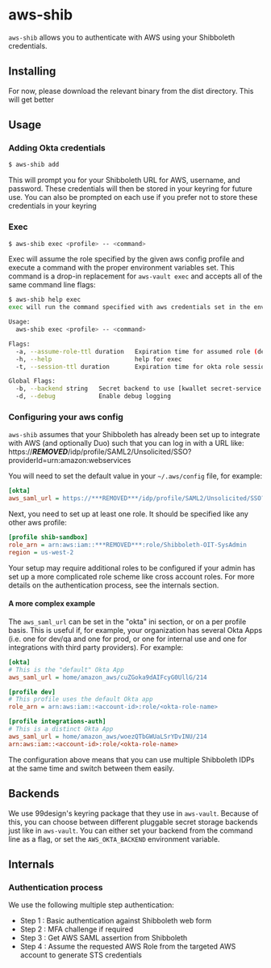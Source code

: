 # aws-shib

`aws-shib` allows you to authenticate with AWS using your Shibboleth credentials.

## Installing
For now, please download the relevant binary from the dist directory.  This will get better

## Usage

### Adding Okta credentials

```bash
$ aws-shib add
```

This will prompt you for your Shibboleth URL for AWS, username, and password.  These credentials will then be stored in your keyring for future use.  You can also be prompted on each use if you prefer not to store these credentials in your keyring

### Exec

```bash
$ aws-shib exec <profile> -- <command>
```

Exec will assume the role specified by the given aws config profile and execute a command with the proper environment variables set.  This command is a drop-in replacement for `aws-vault exec` and accepts all of the same command line flags:

```bash
$ aws-shib help exec
exec will run the command specified with aws credentials set in the environment

Usage:
  aws-shib exec <profile> -- <command>

Flags:
  -a, --assume-role-ttl duration   Expiration time for assumed role (default 15m0s)
  -h, --help                       help for exec
  -t, --session-ttl duration       Expiration time for okta role session (default 1h0m0s)

Global Flags:
  -b, --backend string   Secret backend to use [kwallet secret-service file] (default "file")
  -d, --debug            Enable debug logging
```


### Configuring your aws config

`aws-shib` assumes that your Shibboleth has already been set up to integrate with AWS (and optionally Duo) such that you can log in with a URL like:
https://***REMOVED***/idp/profile/SAML2/Unsolicited/SSO?providerId=urn:amazon:webservices


 You will need to set the default value in your `~/.aws/config` file, for example:

```ini
[okta]
aws_saml_url = https://***REMOVED***/idp/profile/SAML2/Unsolicited/SSO?providerId=urn:amazon:webservices
```

Next, you need to set up at least one role.    It should be specified like any other aws profile:

```ini
[profile shib-sandbox]
role_arn = arn:aws:iam::***REMOVED***:role/Shibboleth-OIT-SysAdmin
region = us-west-2
```

Your setup may require additional roles to be configured if your admin has set up a more complicated role scheme like cross account roles.  For more details on the authentication process, see the internals section.

#### A more complex example

The `aws_saml_url` can be set in the "okta" ini section, or on a per profile basis. This is useful if, for example, your organization has several Okta Apps (i.e. one for dev/qa and one for prod, or one for internal use and one for integrations with third party providers). For example:

```ini
[okta]
# This is the "default" Okta App
aws_saml_url = home/amazon_aws/cuZGoka9dAIFcyG0UllG/214

[profile dev]
# This profile uses the default Okta app
role_arn = arn:aws:iam::<account-id>:role/<okta-role-name>

[profile integrations-auth]
# This is a distinct Okta App
aws_saml_url = home/amazon_aws/woezQTbGWUaLSrYDvINU/214
arn:aws:iam::<account-id>:role/<okta-role-name>

```

The configuration above means that you can use multiple Shibboleth IDPs at the same time and switch between them easily.

## Backends

We use 99design's keyring package that they use in `aws-vault`.  Because of this, you can choose between different pluggable secret storage backends just like in `aws-vault`.  You can either set your backend from the command line as a flag, or set the `AWS_OKTA_BACKEND` environment variable.


## Internals

### Authentication process

We use the following multiple step authentication:

- Step 1 : Basic authentication against Shibboleth web form
- Step 2 : MFA challenge if required
- Step 3 : Get AWS SAML assertion from Shibboleth
- Step 4 : Assume the requested AWS Role from the targeted AWS account to generate STS credentials
